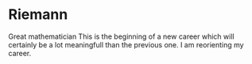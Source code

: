 # Riemann
Great mathematician
This is the beginning of a new career which will certainly be a lot meaningfull than the previous one.
I am reorienting my career.

